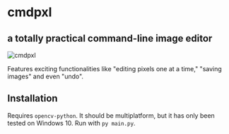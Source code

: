 # cmdpxl
## a totally practical command-line image editor
![cmdpxl](https://user-images.githubusercontent.com/30610197/128583500-8ff359d7-3753-4015-99df-d33c2e03365c.gif)

Features exciting functionalities like "editing pixels one at a time," "saving images" and even "undo".

## Installation
Requires `opencv-python`. It should be multiplatform, but it has only been tested on Windows 10. Run with `py main.py`.
